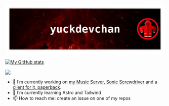 [![Banner Image](banner3.png)](https://github.com/yuckdevchan)

[![My GitHub stats](https://github-readme-stats.vercel.app/api?username=yuckdevchan&show_icons=true&theme=transparent&hide_border=true)](https://github.com/yuckdevchan)

<a href="https://github.com/yuckdevchan"><img align="center" src="https://github-readme-stats.vercel.app/api/top-langs/?username=yuckdevchan&layout=compact&theme=transparent&hide_border=true&langs_count=4&exclude_repo=tibernet3" /></a>

- 🔭 I’m currently working on [my Music Server, Sonic Screwdriver](https://github.com/yuckdevchan/sonic-screwdriver) and a [client for it, paperback](https://github.com/yuckdevchan/paperback).
- 🌱 I’m currently learning Astro and Tailwind
- 📫 How to reach me: create an issue on one of my repos
